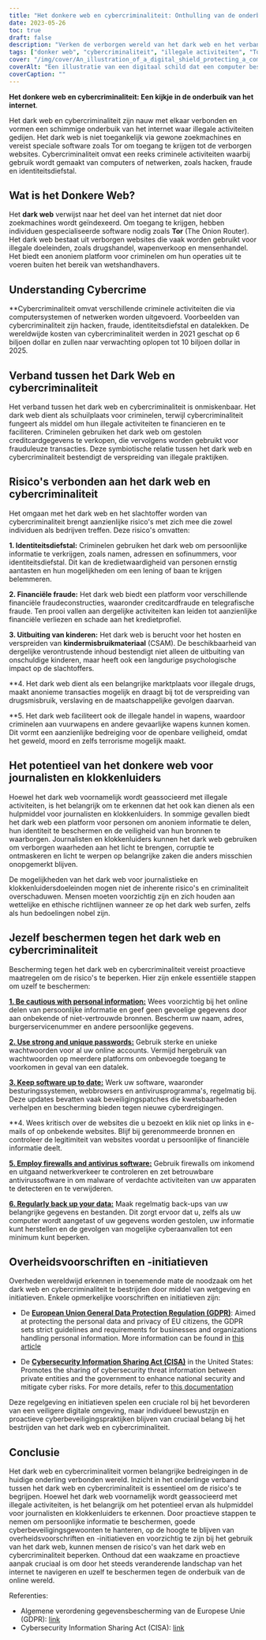 ```yaml
---
title: "Het donkere web en cybercriminaliteit: Onthulling van de onderbuik van het internet"
date: 2023-05-26
toc: true
draft: false
description: "Verken de verborgen wereld van het dark web en het verband met cybercriminaliteit, terwijl u de dubbele aard en het potentieel ervan voor journalistiek en klokkenluiden ontdekt."
tags: ["donker web", "cybercriminaliteit", "illegale activiteiten", "Tor", "hacken", "fraude", "identiteitsdiefstal", "journalistiek", "klokkenluiden", "online beveiliging", "persoonlijke informatie", "datalekken", "online privacy", "overheidsvoorschriften", "cyberbeveiliging", "misdaadpreventie", "anoniem browsen", "online anonimiteit", "online bedreigingen", "digitale veiligheid"]
cover: "/img/cover/An_illustration_of_a_digital_shield_protecting_a_computer.png"
coverAlt: "Een illustratie van een digitaal schild dat een computer beschermt tegen dark web en cybercriminaliteit."
coverCaption: ""
---
```


**Het donkere web en cybercriminaliteit: Een kijkje in de onderbuik van het internet**.

Het dark web en cybercriminaliteit zijn nauw met elkaar verbonden en vormen een schimmige onderbuik van het internet waar illegale activiteiten gedijen. Het dark web is niet toegankelijk via gewone zoekmachines en vereist speciale software zoals Tor om toegang te krijgen tot de verborgen websites. Cybercriminaliteit omvat een reeks criminele activiteiten waarbij gebruik wordt gemaakt van computers of netwerken, zoals hacken, fraude en identiteitsdiefstal.

## Wat is het Donkere Web?

Het **dark web** verwijst naar het deel van het internet dat niet door zoekmachines wordt geïndexeerd. Om toegang te krijgen, hebben individuen gespecialiseerde software nodig zoals **Tor** (The Onion Router). Het dark web bestaat uit verborgen websites die vaak worden gebruikt voor illegale doeleinden, zoals drugshandel, wapenverkoop en mensenhandel. Het biedt een anoniem platform voor criminelen om hun operaties uit te voeren buiten het bereik van wetshandhavers.

## Understanding Cybercrime

**Cybercriminaliteit omvat verschillende criminele activiteiten die via computersystemen of netwerken worden uitgevoerd. Voorbeelden van cybercriminaliteit zijn hacken, fraude, identiteitsdiefstal en datalekken. De wereldwijde kosten van cybercriminaliteit werden in 2021 geschat op 6 biljoen dollar en zullen naar verwachting oplopen tot 10 biljoen dollar in 2025.

## Verband tussen het Dark Web en cybercriminaliteit

Het verband tussen het dark web en cybercriminaliteit is onmiskenbaar. Het dark web dient als schuilplaats voor criminelen, terwijl cybercriminaliteit fungeert als middel om hun illegale activiteiten te financieren en te faciliteren. Criminelen gebruiken het dark web om gestolen creditcardgegevens te verkopen, die vervolgens worden gebruikt voor frauduleuze transacties. Deze symbiotische relatie tussen het dark web en cybercriminaliteit bestendigt de verspreiding van illegale praktijken.

## Risico's verbonden aan het dark web en cybercriminaliteit

Het omgaan met het dark web en het slachtoffer worden van cybercriminaliteit brengt aanzienlijke risico's met zich mee die zowel individuen als bedrijven treffen. Deze risico's omvatten:

**1. Identiteitsdiefstal:** Criminelen gebruiken het dark web om persoonlijke informatie te verkrijgen, zoals namen, adressen en sofinummers, voor identiteitsdiefstal. Dit kan de kredietwaardigheid van personen ernstig aantasten en hun mogelijkheden om een lening of baan te krijgen belemmeren.

**2. Financiële fraude:** Het dark web biedt een platform voor verschillende financiële fraudeconstructies, waaronder creditcardfraude en telegrafische fraude. Ten prooi vallen aan dergelijke activiteiten kan leiden tot aanzienlijke financiële verliezen en schade aan het kredietprofiel.

**3. Uitbuiting van kinderen:** Het dark web is berucht voor het hosten en verspreiden van **kindermisbruikmateriaal** (CSAM). De beschikbaarheid van dergelijke verontrustende inhoud bestendigt niet alleen de uitbuiting van onschuldige kinderen, maar heeft ook een langdurige psychologische impact op de slachtoffers.

**4. Het dark web dient als een belangrijke marktplaats voor illegale drugs, maakt anonieme transacties mogelijk en draagt bij tot de verspreiding van drugsmisbruik, verslaving en de maatschappelijke gevolgen daarvan.

**5. Het dark web faciliteert ook de illegale handel in wapens, waardoor criminelen aan vuurwapens en andere gevaarlijke wapens kunnen komen. Dit vormt een aanzienlijke bedreiging voor de openbare veiligheid, omdat het geweld, moord en zelfs terrorisme mogelijk maakt.

## Het potentieel van het donkere web voor journalisten en klokkenluiders

Hoewel het dark web voornamelijk wordt geassocieerd met illegale activiteiten, is het belangrijk om te erkennen dat het ook kan dienen als een hulpmiddel voor journalisten en klokkenluiders. In sommige gevallen biedt het dark web een platform voor personen om anoniem informatie te delen, hun identiteit te beschermen en de veiligheid van hun bronnen te waarborgen. Journalisten en klokkenluiders kunnen het dark web gebruiken om verborgen waarheden aan het licht te brengen, corruptie te ontmaskeren en licht te werpen op belangrijke zaken die anders misschien onopgemerkt blijven.

De mogelijkheden van het dark web voor journalistieke en klokkenluidersdoeleinden mogen niet de inherente risico's en criminaliteit overschaduwen. Mensen moeten voorzichtig zijn en zich houden aan wettelijke en ethische richtlijnen wanneer ze op het dark web surfen, zelfs als hun bedoelingen nobel zijn.

## Jezelf beschermen tegen het dark web en cybercriminaliteit

Bescherming tegen het dark web en cybercriminaliteit vereist proactieve maatregelen om de risico's te beperken. Hier zijn enkele essentiële stappen om uzelf te beschermen:

[**1. Be cautious with personal information:**](https://simeononsecurity.com/articles/removing-your-exposed-private-information-from-data-brokers/) Wees voorzichtig bij het online delen van persoonlijke informatie en geef geen gevoelige gegevens door aan onbekende of niet-vertrouwde bronnen. Bescherm uw naam, adres, burgerservicenummer en andere persoonlijke gegevens.

[**2. Use strong and unique passwords:**](https://simeononsecurity.com/articles/how-to-create-strong-passwords/) Gebruik sterke en unieke wachtwoorden voor al uw online accounts. Vermijd hergebruik van wachtwoorden op meerdere platforms om onbevoegde toegang te voorkomen in geval van een datalek.

[**3. Keep software up to date:**](https://simeononsecurity.com/articles/best-practices-for-installing-security-patches-on-windows/) Werk uw software, waaronder besturingssystemen, webbrowsers en antivirusprogramma's, regelmatig bij. Deze updates bevatten vaak beveiligingspatches die kwetsbaarheden verhelpen en bescherming bieden tegen nieuwe cyberdreigingen.

**4. Wees kritisch over de websites die u bezoekt en klik niet op links in e-mails of op onbekende websites. Blijf bij gerenommeerde bronnen en controleer de legitimiteit van websites voordat u persoonlijke of financiële informatie deelt.

[**5. Employ firewalls and antivirus software:**](https://simeononsecurity.com/recommendations/anti-virus/) Gebruik firewalls om inkomend en uitgaand netwerkverkeer te controleren en zet betrouwbare antivirussoftware in om malware of verdachte activiteiten van uw apparaten te detecteren en te verwijderen.

[**6. Regularly back up your data:**](https://simeononsecurity.com/articles/what-is-the-3-2-1-backup-rule-and-why-you-should-use-it/) Maak regelmatig back-ups van uw belangrijke gegevens en bestanden. Dit zorgt ervoor dat u, zelfs als uw computer wordt aangetast of uw gegevens worden gestolen, uw informatie kunt herstellen en de gevolgen van mogelijke cyberaanvallen tot een minimum kunt beperken.

## Overheidsvoorschriften en -initiatieven

Overheden wereldwijd erkennen in toenemende mate de noodzaak om het dark web en cybercriminaliteit te bestrijden door middel van wetgeving en initiatieven. Enkele opmerkelijke voorschriften en initiatieven zijn:

- De [**European Union General Data Protection Regulation (GDPR)**](https://gdpr.eu/): Aimed at protecting the personal data and privacy of EU citizens, the GDPR sets strict guidelines and requirements for businesses and organizations handling personal information. More information can be found in [this article](https://gdpr.eu/)

- De [**Cybersecurity Information Sharing Act (CISA)**](https://www.congress.gov/bill/114th-congress/senate-bill/754) in the United States: Promotes the sharing of cybersecurity threat information between private entities and the government to enhance national security and mitigate cyber risks. For more details, refer to [this documentation](https://www.congress.gov/bill/114th-congress/senate-bill/754)

Deze regelgeving en initiatieven spelen een cruciale rol bij het bevorderen van een veiligere digitale omgeving, maar individueel bewustzijn en proactieve cyberbeveiligingspraktijken blijven van cruciaal belang bij het bestrijden van het dark web en cybercriminaliteit.

## Conclusie

Het dark web en cybercriminaliteit vormen belangrijke bedreigingen in de huidige onderling verbonden wereld. Inzicht in het onderlinge verband tussen het dark web en cybercriminaliteit is essentieel om de risico's te begrijpen. Hoewel het dark web voornamelijk wordt geassocieerd met illegale activiteiten, is het belangrijk om het potentieel ervan als hulpmiddel voor journalisten en klokkenluiders te erkennen. Door proactieve stappen te nemen om persoonlijke informatie te beschermen, goede cyberbeveiligingsgewoonten te hanteren, op de hoogte te blijven van overheidsvoorschriften en -initiatieven en voorzichtig te zijn bij het gebruik van het dark web, kunnen mensen de risico's van het dark web en cybercriminaliteit beperken. Onthoud dat een waakzame en proactieve aanpak cruciaal is om door het steeds veranderende landschap van het internet te navigeren en uzelf te beschermen tegen de onderbuik van de online wereld.

Referenties:

- Algemene verordening gegevensbescherming van de Europese Unie (GDPR): [link](https://gdpr.eu/)
- Cybersecurity Information Sharing Act (CISA): [link](https://www.congress.gov/bill/114th-congress/senate-bill/754)
